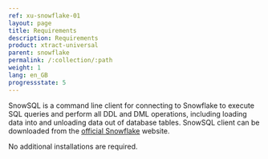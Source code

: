 ```yaml
---
ref: xu-snowflake-01
layout: page
title: Requirements
description: Requirements
product: xtract-universal
parent: snowflake
permalink: /:collection/:path
weight: 1
lang: en_GB
progressstate: 5
---
```


SnowSQL is a command line client for connecting to Snowflake to execute SQL queries and perform all DDL and DML operations, including loading data into and unloading data out of database tables.
SnowSQL client can be downloaded from the [official Snowflake](https://sfc-repo.snowflakecomputing.com/snowsql/bootstrap/1.2/windows_x86_64/index.html) website.  

No additional installations are required. 
